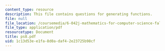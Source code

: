 ```yaml
---
content_type: resource
description: This file contains questions for generating functions.
file: null
file_location: /coursemedia/6-042j-mathematics-for-computer-science-fall-2005/1c13d53ee1fa8d0adaf42e23725b98cf_ps8.pdf
file_type: application/pdf
resourcetype: Document
title: ps8.pdf
uid: 1c13d53e-e1fa-8d0a-daf4-2e23725b98cf
---
```

